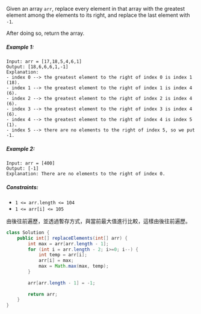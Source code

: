 Given an array `arr`, replace every element in that array with the greatest element among the elements to its right, and replace the last element with `-1`.

After doing so, return the array.

##### Example 1:
```
Input: arr = [17,18,5,4,6,1]
Output: [18,6,6,6,1,-1]
Explanation: 
- index 0 --> the greatest element to the right of index 0 is index 1 (18).
- index 1 --> the greatest element to the right of index 1 is index 4 (6).
- index 2 --> the greatest element to the right of index 2 is index 4 (6).
- index 3 --> the greatest element to the right of index 3 is index 4 (6).
- index 4 --> the greatest element to the right of index 4 is index 5 (1).
- index 5 --> there are no elements to the right of index 5, so we put -1.
```
##### Example 2:
```
Input: arr = [400]
Output: [-1]
Explanation: There are no elements to the right of index 0.
``` 

##### Constraints:

- `1 <= arr.length <= 104`
- `1 <= arr[i] <= 105`


由後往前遍歷，並透過暫存方式，與當前最大值進行比較，這樣由後往前遍歷。
```java
class Solution {
    public int[] replaceElements(int[] arr) {
        int max = arr[arr.length - 1];
        for (int i = arr.length - 2; i>=0; i--) {
            int temp = arr[i];
            arr[i] = max;
            max = Math.max(max, temp);
        }
        
        arr[arr.length - 1] = -1;
        
        return arr;
    }
}
```